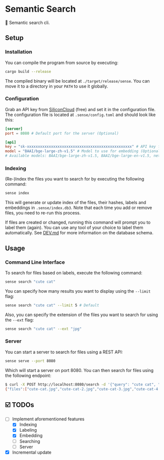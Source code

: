 # Semantic Search

🔎 Semantic search cli.

## Setup

### Installation

You can compile the program from source by executing:

```bash
cargo build --release
```

The compiled binary will be located at `./target/release/sense`. You can move it to a directory in your `PATH` to use it globally.

### Configuration

Grab an API key from [SiliconCloud](https://cloud.siliconflow.cn/account/ak) (free) and set it in the configuration file. The configuration file is located at `.sense/config.toml` and should look like this:

```toml
[server]
port = 8080 # Default port for the server (Optional)

[api]
key = "sk-xxxxxxxxxxxxxxxxxxxxxxxxxxxxxxxxxxxxxxxxxxxxxxxx" # API key for SiliconCloud (Required)
model = "BAAI/bge-large-zh-v1.5" # Model to use for embedding (Optional)
# Available models: BAAI/bge-large-zh-v1.5, BAAI/bge-large-en-v1.5, netease-youdao/bce-embedding-base_v1, BAAI/bge-m3, Pro/BAAI/bge-m3
```

### Indexing

(Re-)Index the files you want to search for by executing the following command:

```bash
sense index
```

This will generate or update index of the files, their hashes, labels and embeddings in `.sense/index.db3`. Note that each time you add or remove files, you need to re-run this process.

If files are created or changed, running this command will prompt you to label them (again). You can use any tool of your choice to label them automatically. See [DEV.md](../docs/DEV.md) for more information on the database schema.

## Usage

### Command Line Interface

To search for files based on labels, execute the following command:

```bash
sense search "cute cat"
```

You can specify how many results you want to display using the `--limit` flag:

```bash
sense search "cute cat" --limit 5 # Default
```

Also, you can specify the extension of the files you want to search for using the `--ext` flag:

```bash
sense search "cute cat" --ext "jpg"
```

### Server

You can start a server to search for files using a REST API:

```bash
sense serve --port 8080
```

Which will start a server on port 8080. You can then search for files using the following endpoint:

```bash
$ curl -X POST http://localhost:8080/search -d '{"query": "cute cat", "limit": 5, "ext": "jpg"}'
{"files":["cute-cat.jpg","cute-cat-2.jpg","cute-cat-3.jpg","cute-cat-4.jpg","cute-cat-5.jpg"]}
```

## ☑️ TODOs

- [ ] Implement aforementioned features
    - [x] Indexing
    - [x] Labeling
    - [x] Embedding
    - [ ] Searching
    - [ ] Server
- [x] Incremental update
